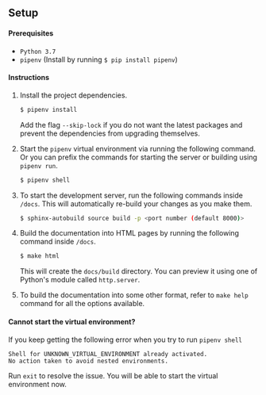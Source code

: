 ## Setup

#### Prerequisites

- `Python 3.7`
- `pipenv` (Install by running `$ pip install pipenv`)

#### Instructions

1. Install the project dependencies.
   ```sh
   $ pipenv install
   ```
   Add the flag `--skip-lock` if you do not want the latest packages and prevent
   the dependencies from upgrading themselves.

2. Start the `pipenv` virtual environment via running the following command. Or
   you can prefix the commands for starting the server or building using
   `pipenv run`.
   ```sh
   $ pipenv shell
   ```

3. To start the development server, run the following commands inside `/docs`.
   This will automatically re-build your changes as you make them.
   ```sh
   $ sphinx-autobuild source build -p <port number (default 8000)>
   ```

4. Build the documentation into HTML pages by running the following command
   inside `/docs`.
   ```sh
   $ make html
   ```
   This will create the `docs/build` directory. You can preview it using one of
   Python's module called `http.server`.

5. To build the documentation into some other format, refer to `make help`
   command for all the options available.

#### Cannot start the virtual environment?

If you keep getting the following error when you try to run `pipenv shell`
```
Shell for UNKNOWN_VIRTUAL_ENVIRONMENT already activated.
No action taken to avoid nested environments.
```
Run `exit` to resolve the issue. You will be able to start the virtual
environment now.
